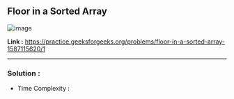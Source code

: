 ## Floor in a Sorted Array

![image](https://user-images.githubusercontent.com/23376002/229292514-55862142-400b-4811-b043-aa7254b253df.png)

**Link :** https://practice.geeksforgeeks.org/problems/floor-in-a-sorted-array-1587115620/1

-----------------------------------------------------------------------------------------------------------------------------------------------------


### Solution : 

- Time Complexity : 
